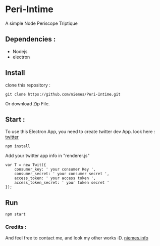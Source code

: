 # Peri-Intime
A simple Node Periscope Triptique

## Dependencies :

- Nodejs
- electron

## Install

clone this repository :
```
git clone https://github.com/niemes/Peri-Intime.git
```

Or download Zip File.

## Start :
To use this Electron App, you need to create twitter dev App.
look here : [twitter](https://apps.twitter.com/)

```
npm install
```

Add your twitter app info in "renderer.js"

```
var T = new Twit({
	consumer_key: ' your consumer Key ',
	consumer_secret: ' your consumer secret ',
	access_token: ' your access token ',
	access_token_secret: ' your token secret '
});
```
## Run

```
npm start
```

### Credits :

And feel free to contact me, and look my other works :D. [niemes.info](https://niemes.info)
